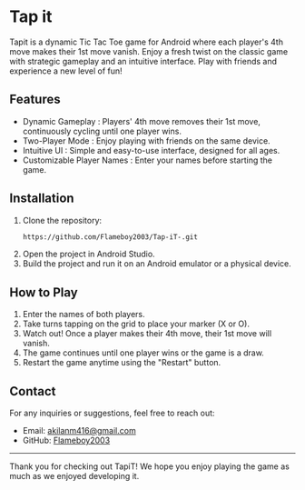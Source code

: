 
# Tap it

Tapit is a dynamic Tic Tac Toe game for Android where each player's 4th move makes their 1st move vanish. Enjoy a fresh twist on the classic game with strategic gameplay and an intuitive interface. Play with friends and experience a new level of fun!


## Features

- Dynamic Gameplay : Players' 4th move removes their 1st move, continuously cycling until one player wins.
- Two-Player Mode : Enjoy playing with friends on the same device.
- Intuitive UI : Simple and easy-to-use interface, designed for all ages.
- Customizable Player Names : Enter your names before starting the game.



## Installation

1. Clone the repository:
    ```bash
    https://github.com/Flameboy2003/Tap-iT-.git
    ```
2. Open the project in Android Studio.
3. Build the project and run it on an Android emulator or a physical device.
## How to Play
1. Enter the names of both players.
2. Take turns tapping on the grid to place your marker (X or O).
3. Watch out! Once a player makes their 4th move, their 1st move will vanish.
4. The game continues until one player wins or the game is a draw.
5. Restart the game anytime using the "Restart" button.
## Contact
For any inquiries or suggestions, feel free to reach out:

- Email: akilanm416@gmail.com
- GitHub: [Flameboy2003](https://github.com/Flameboy2003)
---

Thank you for checking out TapiT! We hope you enjoy playing the game as much as we enjoyed developing it.